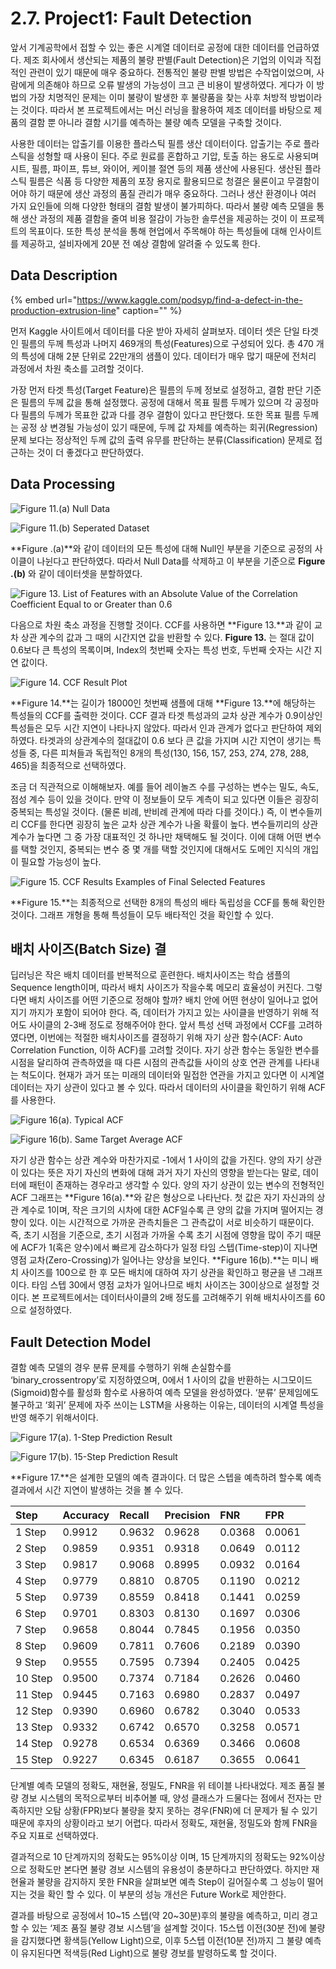 # 2.7. Project1: Fault Detection

앞서 기계공학에서 접할 수 있는 좋은 시계열 데이터로 공정에 대한 데이터를 언급하였다. 제조 회사에서 생산되는 제품의 불량 판별\(Fault Detection\)은 기업의 이익과 직접적인 관련이 있기 때문에 매우 중요하다. 전통적인 불량 판별 방법은 수작업이었으며, 사람에게 의존해야 하므로 오류 발생의 가능성이 크고 큰 비용이 발생하였다. 게다가 이 방법의 가장 치명적인 문제는 이미 불량이 발생한 후 불량품을 찾는 사후 처방적 방법이라는 것이다. 따라서 본 프로젝트에서는 머신 러닝을 활용하여 제조 데이터를 바탕으로 제품의 결함 뿐 아니라 결함 시기를 예측하는 불량 예측 모델을 구축할 것이다.

사용한 데이터는 압출기를 이용한 플라스틱 필름 생산 데이터이다. 압출기는 주로 플라스틱을 성형할 때 사용이 된다. 주로 원료를 혼합하고 기압, 토출 하는 용도로 사용되며 시트, 필름, 파이프, 튜브, 와이어, 케이블 절연 등의 제품 생산에 사용된다. 생산된 플라스틱 필름은 식품 등 다양한 제품의 포장 용지로 활용되므로 청결은 물론이고 무결함이어야 하기 때문에 생산 과정의 품질 관리가 매우 중요하다. 그러나 생산 환경이나 여러 가지 요인들에 의해 다양한 형태의 결함 발생이 불가피하다. 따라서 불량 예측 모델을 통해 생산 과정의 제품 결함을 줄여 비용 절감이 가능한 솔루션을 제공하는 것이 이 프로젝트의 목표이다. 또한 특성 분석을 통해 현업에서 주목해야 하는 특성들에 대해 인사이트를 제공하고, 설비자에게 20분 전 예상 결함에 알려줄 수 있도록 한다.

## Data Description

{% embed url="https://www.kaggle.com/podsyp/find-a-defect-in-the-production-extrusion-line" caption="" %}

먼저 Kaggle 사이트에서 데이터를 다운 받아 자세히 살펴보자. 데이터 셋은 단일 타겟인 필름의 두께 특성과 나머지 469개의 특성\(Features\)으로 구성되어 있다. 총 470 개의 특성에 대해 2분 단위로 22만개의 샘플이 있다. 데이터가 매우 많기 때문에 전처리 과정에서 차원 축소를 고려할 것이다.

가장 먼저 타겟 특성\(Target Feature\)은 필름의 두께 정보로 설정하고, 결함 판단 기준은 필름의 두께 값을 통해 설정했다. 공정에 대해서 목표 필름 두께가 있으며 각 공정마다 필름의 두께가 목표한 값과 다를 경우 결함이 있다고 판단했다. 또한 목표 필름 두께는 공정 상 변경될 가능성이 있기 때문에, 두께 값 자체를 예측하는 회귀\(Regression\) 문제 보다는 정상적인 두께 값의 출력 유무를 판단하는 분류\(Classification\) 문제로 접근하는 것이 더 좋겠다고 판단하였다.

## Data Processing

![Figure 11.\(a\) Null Data](../.gitbook/assets/figure-11-a-.png)

![Figure 11.\(b\) Seperated Dataset](../.gitbook/assets/figure-11-b-.png)

**Figure .\(a\)**와 같이 데이터의 모든 특성에 대해 Null인 부분을 기준으로 공정의 사이클이 나뉜다고 판단하였다. 따라서 Null Data를 삭제하고 이 부분을 기준으로 **Figure .\(b\)** 와 같이 데이터셋을 분할하였다.

![Figure 13. List of Features with an Absolute Value of the Correlation Coefficient Equal to or Greater than 0.6](../.gitbook/assets/figure-13.png)

다음으로 차원 축소 과정을 진행할 것이다. CCF를 사용하면 **Figure 13.**과 같이 교차 상관 계수의 값과 그 때의 시간지연 값을 반환할 수 있다. **Figure 13.** 는 절대 값이 0.6보다 큰 특성의 목록이며, Index의 첫번째 숫자는 특성 번호, 두번째 숫자는 시간 지연 값이다.

![Figure 14. CCF Result Plot](../.gitbook/assets/figure-14.png)

**Figure 14.**는 길이가 18000인 첫번째 샘플에 대해 **Figure 13.**에 해당하는 특성들의 CCF를 출력한 것이다. CCF 결과 타겟 특성과의 교차 상관 계수가 0.9이상인 특성들은 모두 시간 지연이 나타나지 않았다. 따라서 인과 관계가 없다고 판단하여 제외하였다. 타겟과의 상관계수의 절대값이 0.6 보다 큰 값을 가지며 시간 지연이 생기는 특성들 중, 다른 피쳐들과 독립적인 8개의 특성\(130, 156, 157, 253, 274, 278, 288, 465\)을 최종적으로 선택하였다.

조금 더 직관적으로 이해해보자. 예를 들어 레이놀즈 수를 구성하는 변수는 밀도, 속도, 점성 계수 등이 있을 것이다. 만약 이 정보들이 모두 계측이 되고 있다면 이들은 굉장히 중복되는 특성일 것이다. \(물론 비례, 반비례 관계에 따라 다를 것이다.\) 즉, 이 변수들끼리 CCF를 한다면 굉장히 높은 교차 상관 계수가 나올 확률이 높다. 변수들끼리의 상관 계수가 높다면 그 중 가장 대표적인 것 하나만 채택해도 될 것이다. 이에 대해 어떤 변수를 택할 것인지, 중복되는 변수 중 몇 개를 택할 것인지에 대해서도 도메인 지식의 개입이 필요할 가능성이 높다.

![Figure 15. CCF Results Examples of Final Selected Features](../.gitbook/assets/figure15.png)

**Figure 15.**는 최종적으로 선택한 8개의 특성의 배타 독립성을 CCF를 통해 확인한 것이다. 그래프 개형을 통해 특성들이 모두 배타적인 것을 확인할 수 있다.

## 배치 사이즈\(Batch Size\) 결

딥러닝은 작은 배치 데이터를 반복적으로 훈련한다. 배치사이즈는 학습 샘플의 Sequence length이며, 따라서 배치 사이즈가 작을수록 메모리 효율성이 커진다. 그렇다면 배치 사이즈를 어떤 기준으로 정해야 할까? 배치 안에 어떤 현상이 일어나고 없어지기 까지가 포함이 되어야 한다. 즉, 데이터가 가지고 있는 사이클을 반영하기 위해 적어도 사이클의 2-3배 정도로 정해주어야 한다. 앞서 특성 선택 과정에서 CCF를 고려하였다면, 이번에는 적절한 배치사이즈를 결정하기 위해 자기 상관 함수\(ACF: Auto Correlation Function, 이하 ACF\)를 고려할 것이다. 자기 상관 함수는 동일한 변수를 시점을 달리하여 관측하였을 때 다른 시점의 관측값들 사이의 상호 연관 관계를 나타내는 척도이다. 현재가 과거 또는 미래의 데이터와 밀접한 연관을 가지고 있다면 이 시계열 데이터는 자기 상관이 있다고 볼 수 있다. 따라서 데이터의 사이클을 확인하기 위해 ACF를 사용한다.

![Figure 16\(a\). Typical ACF](../.gitbook/assets/figure-16.png)

![Figure 16\(b\). Same Target Average ACF](../.gitbook/assets/figure-16-b-.png)

자기 상관 함수는 상관 계수와 마찬가지로 -1에서 1 사이의 값을 가진다. 양의 자기 상관이 있다는 뜻은 자기 자신의 변화에 대해 과거 자기 자신의 영향을 받는다는 말로, 데이터에 패턴이 존재하는 경우라고 생각할 수 있다. 양의 자기 상관이 있는 변수의 전형적인 ACF 그래프는 **Figure 16\(a\).**와 같은 형상으로 나타난다. 첫 값은 자기 자신과의 상관 계수로 1이며, 작은 크기의 시차에 대한 ACF일수록 큰 양의 값을 가지며 떨어지는 경향이 있다. 이는 시간적으로 가까운 관측치들은 그 관측값이 서로 비슷하기 때문이다. 즉, 초기 시점을 기준으로, 초기 시점과 가까울 수록 초기 시점에 영향을 많이 주기 때문에 ACF가 1\(혹은 양수\)에서 빠르게 감소하다가 일정 타임 스텝\(Time-step\)이 지나면 영점 교차\(Zero-Crossing\)가 일어나는 양상을 보인다. **Figure 16\(b\).**는 미니 배치 사이즈를 100으로 한 후 모든 배치에 대하여 자기 상관을 확인하고 평균을 낸 그래프이다. 타임 스텝 30에서 영점 교차가 일어나므로 배치 사이즈는 30이상으로 설정할 것이다. 본 프로젝트에서는 데이터사이클의 2배 정도를 고려해주기 위해 배치사이즈를 60으로 설정하였다.

## Fault Detection Model

결함 예측 모델의 경우 분류 문제를 수행하기 위해 손실함수를 ‘binary\_crossentropy’로 지정하였으며, 0에서 1 사이의 값을 반환하는 시그모이드\(Sigmoid\)함수를 활성화 함수로 사용하여 예측 모델을 완성하였다. ‘분류’ 문제임에도 불구하고 ‘회귀’ 문제에 자주 쓰이는 LSTM을 사용하는 이유는, 데이터의 시계열 특성을 반영 해주기 위해서이다.

![Figure 17\(a\). 1-Step Prediction Result](../.gitbook/assets/figure-17.png)

![Figure 17\(b\). 15-Step Prediction Result](../.gitbook/assets/figure-17-b-.png)

**Figure 17.**은 설계한 모델의 예측 결과이다. 더 많은 스텝을 예측하려 할수록 예측 결과에서 시간 지연이 발생하는 것을 볼 수 있다.

| Step | Accuracy | Recall | Precision | FNR | FPR |
| :--- | :--- | :--- | :--- | :--- | :--- |
| 1 Step | 0.9912 | 0.9632 | 0.9628 | 0.0368 | 0.0061 |
| 2 Step | 0.9859 | 0.9351 | 0.9318 | 0.0649 | 0.0112 |
| 3 Step | 0.9817 | 0.9068 | 0.8995 | 0.0932 | 0.0164 |
| 4 Step | 0.9779 | 0.8810 | 0.8705 | 0.1190 | 0.0212 |
| 5 Step | 0.9739 | 0.8559 | 0.8418 | 0.1441 | 0.0259 |
| 6 Step | 0.9701 | 0.8303 | 0.8130 | 0.1697 | 0.0306 |
| 7 Step | 0.9658 | 0.8044 | 0.7845 | 0.1956 | 0.0350 |
| 8 Step | 0.9609 | 0.7811 | 0.7606 | 0.2189 | 0.0390 |
| 9 Step | 0.9555 | 0.7595 | 0.7394 | 0.2405 | 0.0425 |
| 10 Step | 0.9500 | 0.7374 | 0.7184 | 0.2626 | 0.0460 |
| 11 Step | 0.9445 | 0.7163 | 0.6980 | 0.2837 | 0.0497 |
| 12 Step | 0.9390 | 0.6960 | 0.6782 | 0.3040 | 0.0533 |
| 13 Step | 0.9332 | 0.6742 | 0.6570 | 0.3258 | 0.0571 |
| 14 Step | 0.9278 | 0.6534 | 0.6369 | 0.3466 | 0.0608 |
| 15 Step | 0.9227 | 0.6345 | 0.6187 | 0.3655 | 0.0641 |

단계별 예측 모델의 정확도, 재현율, 정밀도, FNR을 위 테이블 나타내었다. 제조 품질 불량 경보 시스템의 목적으로부터 비추어볼 때, 양성 클래스가 드물다는 점에서 전자는 만족하지만 오탐 상황\(FPR\)보다 불량을 찾지 못하는 경우\(FNR\)에 더 문제가 될 수 있기 때문에 후자의 상황이라고 보기 어렵다. 따라서 정확도, 재현율, 정밀도와 함께 FNR을 주요 지표로 선택하였다.

결과적으로 10 단계까지의 정확도는 95%이상 이며, 15 단계까지의 정확도는 92%이상으로 정확도만 본다면 불량 경보 시스템의 유용성이 충분하다고 판단하였다. 하지만 재현율과 불량을 감지하지 못한 FNR을 살펴보면 예측 Step이 길어질수록 그 성능이 떨어지는 것을 확인 할 수 있다. 이 부분의 성능 개선은 Future Work로 제안한다.

결과를 바탕으로 공정에서 10~15 스텝\(약 20~30분\)후의 불량을 예측하고, 미리 경고할 수 있는 ‘제조 품질 불량 경보 시스템’을 설계할 것이다. 15스텝 이전\(30분 전\)에 불량을 감지했다면 황색등\(Yellow Light\)으로, 이후 5스텝 이전\(10분 전\)까지 그 불량 예측이 유지된다면 적색등\(Red Light\)으로 불량 경보를 발령하도록 할 것이다.

